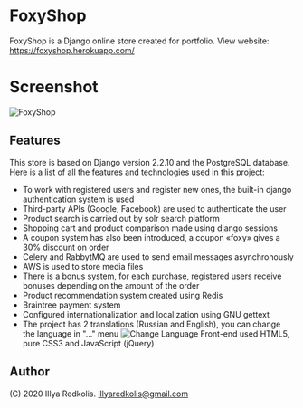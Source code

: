 # FoxyShop
FoxyShop is a Django online store created for portfolio.
View website: https://foxyshop.herokuapp.com/

# Screenshot
![FoxyShop](https://i.imgur.com/hHAilnN.png)

## Features
This store is based on Django version 2.2.10 and the PostgreSQL database. Here is a list of all the features and technologies used in this project:
- To work with registered users and register new ones, the built-in django authentication system is used
- Third-party APIs (Google, Facebook) are used to authenticate the user
- Product search is carried out by solr search platform
- Shopping cart and product comparison made using django sessions
- A coupon system has also been introduced, a сoupon «foxy» gives a 30% discount on order
- Celery and RabbytMQ are used to send email messages asynchronously
- AWS is used to store media files
- There is a bonus system, for each purchase, registered users receive bonuses depending on the amount of the order
- Product recommendation system created using Redis
- Braintree payment system
- Configured internationalization and localization using GNU gettext
- The project has 2 translations (Russian and English), you can change the language in "..." menu ![Change Language](https://i.imgur.com/AlccuXi.png?1)
Front-end used HTML5, pure CSS3 and JavaScript (jQuery)

## Author

(C) 2020 Illya Redkolis.
illyaredkolis@gmail.com
